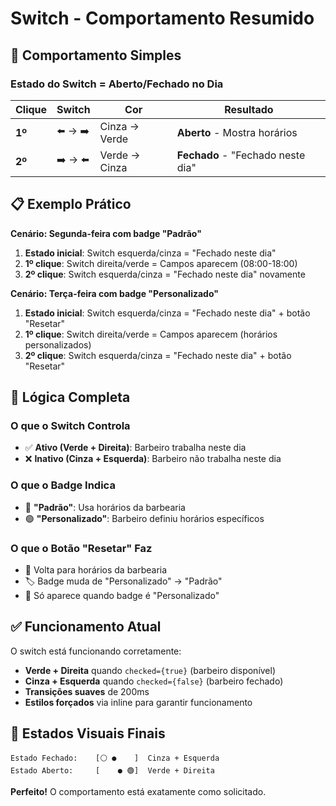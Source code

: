 # Switch - Comportamento Resumido

## 🎯 Comportamento Simples

### Estado do Switch = Aberto/Fechado no Dia

| Clique | Switch  | Cor           | Resultado                         |
| ------ | ------- | ------------- | --------------------------------- |
| **1º** | ⬅️ → ➡️ | Cinza → Verde | **Aberto** - Mostra horários      |
| **2º** | ➡️ → ⬅️ | Verde → Cinza | **Fechado** - "Fechado neste dia" |

## 📋 Exemplo Prático

**Cenário: Segunda-feira com badge "Padrão"**

1. **Estado inicial**: Switch esquerda/cinza = "Fechado neste dia"
2. **1º clique**: Switch direita/verde = Campos aparecem (08:00-18:00)
3. **2º clique**: Switch esquerda/cinza = "Fechado neste dia" novamente

**Cenário: Terça-feira com badge "Personalizado"**

1. **Estado inicial**: Switch esquerda/cinza = "Fechado neste dia" + botão "Resetar"
2. **1º clique**: Switch direita/verde = Campos aparecem (horários personalizados)
3. **2º clique**: Switch esquerda/cinza = "Fechado neste dia" + botão "Resetar"

## 🔄 Lógica Completa

### O que o Switch Controla

- ✅ **Ativo (Verde + Direita)**: Barbeiro trabalha neste dia
- ❌ **Inativo (Cinza + Esquerda)**: Barbeiro não trabalha neste dia

### O que o Badge Indica

- 🔵 **"Padrão"**: Usa horários da barbearia
- 🟢 **"Personalizado"**: Barbeiro definiu horários específicos

### O que o Botão "Resetar" Faz

- 🔄 Volta para horários da barbearia
- 🏷️ Badge muda de "Personalizado" → "Padrão"
- 🚫 Só aparece quando badge é "Personalizado"

## ✅ Funcionamento Atual

O switch está funcionando corretamente:

- **Verde + Direita** quando `checked={true}` (barbeiro disponível)
- **Cinza + Esquerda** quando `checked={false}` (barbeiro fechado)
- **Transições suaves** de 200ms
- **Estilos forçados** via inline para garantir funcionamento

## 🎨 Estados Visuais Finais

```
Estado Fechado:    [⚪ ●    ]  Cinza + Esquerda
Estado Aberto:     [    ● 🟢]  Verde + Direita
```

**Perfeito!** O comportamento está exatamente como solicitado.
